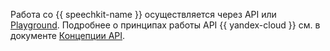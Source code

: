 Работа со {{ speechkit-name }} осуществляется через API или [Playground](../../speechkit/quickstart/index.md#tts-playground). Подробнее о принципах работы API {{ yandex-cloud }} см. в документе [Концепции API](../../api-design-guide/).